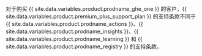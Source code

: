 对于购买 {{ site.data.variables.product.prodname_ghe_one }} 的客户，{{ site.data.variables.product.premium_plus_support_plan }} 的支持条款不同于 {{ site.data.variables.product.prodname_actions }}、{{ site.data.variables.product.prodname_insights }}、{{ site.data.variables.product.prodname_learning }} 和 {{ site.data.variables.product.prodname_registry }} 的支持条款。